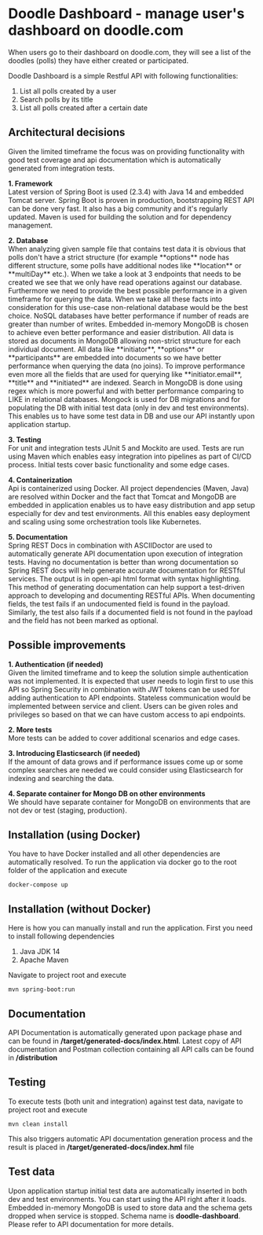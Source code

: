 # Doodle Dashboard - manage user's dashboard on doodle.com 
When users go to their dashboard on doodle.com, they will see a list of the doodles (polls) they have either created or participated.

Doodle Dashboard is a simple Restful API with following functionalities:

1. List all polls created by a user
2. Search polls by its title
3. List all polls created after a certain date

## Architectural decisions
Given the limited timeframe the focus was on providing functionality with good test coverage and api documentation which is automatically generated from integration tests.

<p><b>1. Framework</b><br/> Latest version of Spring Boot is used (2.3.4) with Java 14 and embedded Tomcat server. Spring Boot is proven in production, bootstrapping REST API can be done very fast. It also has a big community and it's regularly updated. Maven is used for building the solution and for dependency management.</p>

<p><b>2. Database</b><br/> When analyzing given sample file that contains test data it is obvious that polls don't have a strict structure (for example **options** node has different structure, some polls have additional nodes like **location** or **multiDay** etc.). When we take a look at 3 endpoints that needs to be created we see that we only have read operations against our database. Furthermore we need to provide the best possible performance in a given timeframe for querying the data.
When we take all these facts into consideration for this use-case non-relational database would be the best choice. NoSQL databases have better performance if number of reads are greater than number of writes. Embedded in-memory MongoDB is chosen to achieve even better performance and easier distribution. All data is stored as documents in MongoDB allowing non-strict structure for each individual document. All data like **initiator**, **options** or **participants** are embedded into documents so we have better performance when querying the data (no joins). To improve performance even more all the fields that are used for querying like **initiator.email**, **title** and **initiated** are indexed. Search in MongoDB is done using regex which is more powerful and with better performance comparing to LIKE in relational databases.
Mongock is used for DB migrations and for populating the DB with initial test data (only in dev and test environments). This enables us to have some test data in DB and use our API instantly upon application startup.</p>

<p><b>3. Testing</b><br/> For unit and integration tests JUnit 5 and Mockito are used. Tests are run using Maven which enables easy integration into pipelines as part of CI/CD process. Initial tests cover basic functionality and some edge cases.</p>

<p><b>4. Containerization</b><br/> Api is containerized using Docker. All project dependencies (Maven, Java) are resolved within Docker and the fact that Tomcat and MongoDB are embedded in application enables us to have easy distribution and app setup especially for dev and test environments.
All this enables easy deployment and scaling using some orchestration tools like Kubernetes.</p>

<p><b>5. Documentation</b><br/> Spring REST Docs in combination with ASCIIDoctor are used to automatically generate API documentation upon execution of integration tests. Having no documentation is better than wrong documentation so Spring REST docs will help generate accurate documentation for RESTful services. The output is in open-api html format with syntax highlighting. This method of generating documentation can help support a test-driven approach to developing and documenting RESTful APIs.
When documenting fields, the test fails if an undocumented field is found in the payload. Similarly, the test also fails if a documented field is not found in the payload and the field has not been marked as optional.</p>

## Possible improvements
<p><b>1. Authentication (if needed)</b><br/> Given the limited timeframe and to keep the solution simple authentication was not implemented. It is expected that user needs to login first to use this API so Spring Security in combination with JWT tokens can be used for adding authentication to API endpoints. Stateless communication would be implemented between service and client. Users can be given roles and privileges so based on that we can have custom access to api endpoints.</p>

<p><b>2. More tests</b><br/> More tests can be added to cover additional scenarios and edge cases.</p>

<p><b>3. Introducing Elasticsearch (if needed)</b><br/> If the amount of data grows and if performance issues come up or some complex searches are needed we could consider using Elasticsearch for indexing and searching the data.</p>

<p><b>4. Separate container for Mongo DB on other environments</b><br/> We should have separate container for MongoDB on environments that are not dev or test (staging, production).</p>

## Installation (using Docker)
You have to have Docker installed and all other dependencies are automatically resolved.
To run the application via docker go to the root folder of the application and execute
```
docker-compose up
```

## Installation (without Docker)
Here is how you can manually install and run the application. First you need to install following dependencies
1. Java JDK 14
2. Apache Maven

Navigate to project root and execute
```
mvn spring-boot:run
```

## Documentation
API Documentation is automatically generated upon package phase and can be found in **/target/generated-docs/index.html**.
Latest copy of API documentation and Postman collection containing all API calls can be found in **/distribution**

## Testing
To execute tests (both unit and integration) against test data, navigate to project root and execute
```
mvn clean install
```
This also triggers automatic API documentation generation process and the result is placed in **/target/generated-docs/index.hml** file

## Test data
Upon application startup initial test data are automatically inserted in both dev and test environments. You can start using the API right after it loads.
Embedded in-memory MongoDB is used to store data and the schema gets dropped when service is stopped. Schema name is **doodle-dashboard**.
Please refer to API documentation for more details.